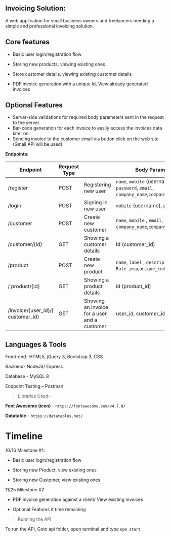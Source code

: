 ## **Invoicing Solution:**

A web application for small business owners and freelancers needing a simple and professional invoicing solution.

## Core features

- Basic user login/registration flow

- Storing new products, viewing existing ones

- Store customer details, viewing existing customer details

- PDF invoice generation with a unique Id, View already generated invoices

## Optional Features

- Server-side validations for required body parameters sent in the request to the server
- Bar-code generation for each invoice to easily access the invoices data later on
- Sending invoice to the customer email via button click on the web site (Gmail API will be used)

**Endpoints:**

| **Endpoint** | **Request Type** |   | **Body Params** |
| --- | --- | --- | --- |
| /register | POST | Registering new user | `name`, `mobile` (username), `password`, `email`, `company_name`,`company_website` |
| /login | POST | Signing In new user | `mobile` (username), `password` |
| /customer | POST | Create new customer | `name`, `mobile` , `email`, `company_name`,`company_website` |
| /customer/{id} | GET | Showing a customer details | Id (customer\_id) |
| /product | POST | Create new product | `name`, `label` , `description`, `Rate `,`msp`,`unique_code` |
| / product/{id} | GET | Showing a product details | id (product\_id) |
| /invoice/{user\_id}/{ customer\_id} | GET | Showing an invoice for a user and a customer | user\_id, customer\_id |

## Languages &amp; Tools

Front-end- HTML5, jQuery 3, Bootstrap 3, CSS

Backend- NodeJS/ Express

Database - MySQL 8

Endpoint Testing – Postman

> Libraries Used-

**Font Awesome (icon)** - `https://fontawesome.com/v4.7.0/`

**Datatable** - `https://datatables.net/`

# Timeline

10/16 Milestone #1:

- Basic user login/registration flow

- Storing new Product, view existing ones

- Storing new Customer, view existing ones

11/25 Milestone #2

- PDF invoice generation against a client/ View existing invoices

- Optional Features if time remaining


> Running the API

To run the API, Goto api folder, open terminal and type `npm start`
